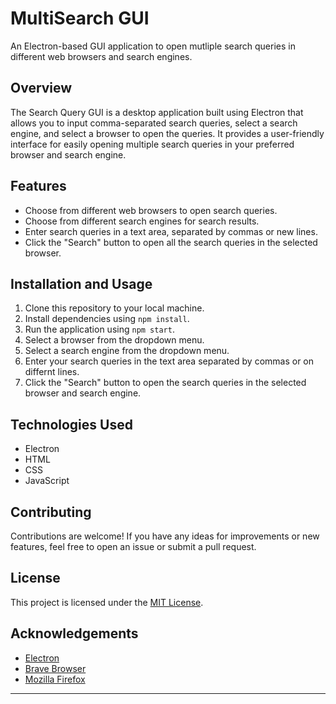 # MultiSearch GUI

An Electron-based GUI application to open mutliple search queries in different web browsers and search engines.

## Overview

The Search Query GUI is a desktop application built using Electron that allows you to input comma-separated search queries, select a search engine, and select a browser to open the queries. It provides a user-friendly interface for easily opening multiple search queries in your preferred browser and search engine.

## Features

- Choose from different web browsers to open search queries.
- Choose from different search engines for search results.
- Enter search queries in a text area, separated by commas or new lines.
- Click the "Search" button to open all the search queries in the selected browser.

## Installation and Usage

1. Clone this repository to your local machine.
2. Install dependencies using `npm install`.
3. Run the application using `npm start`.
4. Select a browser from the dropdown menu.
5. Select a search engine from the dropdown menu.
6. Enter your search queries in the text area separated by commas or on differnt lines.
7. Click the "Search" button to open the search queries in the selected browser and search engine.

## Technologies Used

- Electron
- HTML
- CSS
- JavaScript

## Contributing

Contributions are welcome! If you have any ideas for improvements or new features, feel free to open an issue or submit a pull request.

## License

This project is licensed under the [MIT License](LICENSE).

## Acknowledgements

- [Electron](https://www.electronjs.org/)
- [Brave Browser](https://brave.com/)
- [Mozilla Firefox](https://www.mozilla.org/firefox/)

---
